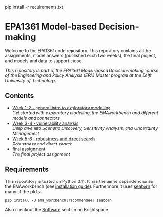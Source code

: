 pip install -r requirements.txt

# EPA1361 Model-based Decision-making
Welcome to the EPA1361 code repository. This repository contains all the assignments, model answers (published each two weeks), the final project, and models and data to support those.

_This repository is part of the EPA1361 Model-based Decision-making course of the Engineering and Policy Analysis (EPA) Master program at the Delft University of Technology._

## Contents
- [Week 1-2 - general intro to exploratory modelling](../Week%201-2%20-%20general%20intro%20to%20exploratory%20modelling)<br>
  _Get started with exploratory modelling, the EMAworkbench and different models and connectors_
- [Week 3-4 - vulnerability analysis](../Week%203-4%20-%20vulnerability%20analysis)<br>
  _Deep dive into Scenario Discovery, Sensitivity Analysis, and Uncertainty Management_
- [Week 5-6 - robustness and direct search](../Week%205-6%20-%20robustness%20and%20direct%20search)<br>
  _Robustness and direct search_
- [final assignment](final%20assignment)<br>
  _The final project assignment_
  
## Requirements
This repostitory is tested on Python 3.11. It has the same dependencies as the EMAworkbench (see [installation guide](https://emaworkbench.readthedocs.io/en/latest/getting_started/installation.html)). Furthermore it uses [seaborn](https://github.com/mwaskom/seaborn) for many of the plots.

```
pip install -U ema_workbench[recommended] seaborn
```
Also checkout the [Software](https://brightspace.tudelft.nl/d2l/le/content/499877/Home) section on Brightspace.
